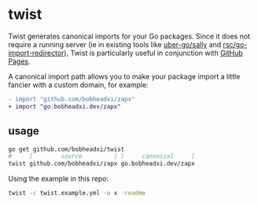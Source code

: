 # twist

Twist generates canonical imports for your Go packages. Since it does not require
a running server (ie in existing tools like [uber-go/sally](https://github.com/uber-go/sally)
and [rsc/go-import-redirector](https://github.com/rsc/go-import-redirector)),
Twist is particularly useful in conjunction with [GitHub Pages](https://pages.github.com/).

A canonical import path allows you to make your package import a little fancier
with a custom domain, for example:

```diff
- import "github.com/bobheadxi/zapx"
+ import "go.bobheadxi.dev/zapx"
```

## usage

```sh
go get github.com/bobheadxi/twist
#     [        source         ] [     canonical     ]
twist github.com/bobheadxi/zapx go.bobheadxi.dev/zapx
```

Using the example in this repo:

```sh
twist -c twist.example.yml -o x -readme
```
